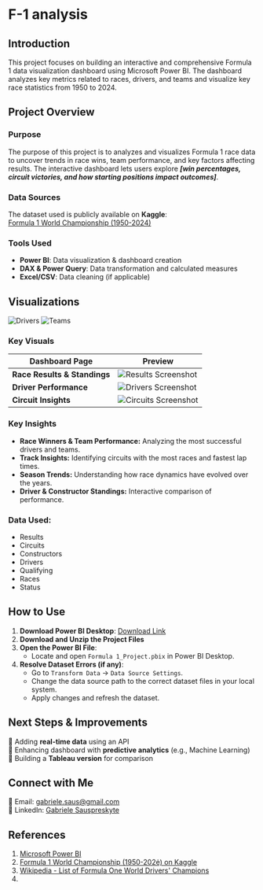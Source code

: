 # F-1 analysis

## Introduction


This project focuses on building an interactive and comprehensive Formula 1 data visualization dashboard using Microsoft Power BI. The dashboard analyzes key metrics related to races, drivers, and teams and visualize key race statistics from 1950 to 2024.

## Project Overview


### Purpose

The purpose of this project is to analyzes and visualizes Formula 1 race data to uncover trends in race wins, team performance, and key factors affecting results. The interactive dashboard lets users explore ***[win percentages, circuit victories, and how starting positions impact outcomes]***.

### Data Sources

The dataset used is publicly available on **Kaggle**:  
[Formula 1 World Championship (1950-2024)](https://www.kaggle.com/datasets/rohanrao/formula-1-world-championship-1950-2020)

### Tools Used
- **Power BI**: Data visualization & dashboard creation
- **DAX & Power Query**: Data transformation and calculated measures
- **Excel/CSV**: Data cleaning (if applicable)

## Visualizations

![Drivers](https://github.com/gabrielesaus/portfolio/blob/main/Drivers.png)
![Teams](https://github.com/gabrielesaus/portfolio/blob/main/Teams.png)

### Key Visuals
| Dashboard Page | Preview |
|---------------|---------|
| **Race Results & Standings** | ![Results Screenshot](visuals/f1_results.png) |
| **Driver Performance** | ![Drivers Screenshot](visuals/f1_drivers.png) |
| **Circuit Insights** | ![Circuits Screenshot](visuals/f1_circuits.png) |

### Key Insights
- **Race Winners & Team Performance:** Analyzing the most successful drivers and teams.
- **Track Insights:** Identifying circuits with the most races and fastest lap times.
- **Season Trends:** Understanding how race dynamics have evolved over the years.
- **Driver & Constructor Standings:** Interactive comparison of performance.

### Data Used:
- Results
- Circuits
- Constructors
- Drivers
- Qualifying
- Races
- Status


## How to Use

1. **Download Power BI Desktop**: [Download Link](https://powerbi.microsoft.com/en-us/desktop/)
2. **Download and Unzip the Project Files**
3. **Open the Power BI File**:
    - Locate and open `Formula 1_Project.pbix` in Power BI Desktop.
4. **Resolve Dataset Errors (if any)**:
    - Go to `Transform Data` -> `Data Source Settings`.
    - Change the data source path to the correct dataset files in your local system.
    - Apply changes and refresh the dataset.

## Next Steps & Improvements

🔹 Adding **real-time data** using an API  
🔹 Enhancing dashboard with **predictive analytics** (e.g., Machine Learning)  
🔹 Building a **Tableau version** for comparison  

## Connect with Me

📧 Email: gabriele.saus@gmail.com  
💼 LinkedIn: [Gabriele Sauspreskyte](https://www.linkedin.com/in/gabriele-saus/)  


## References

1. [Microsoft Power BI](https://www.microsoft.com/en-us/power-platform/products/power-bi)
2. [Formula 1 World Championship (1950-202ė) on Kaggle](https://www.kaggle.com/datasets/rohanrao/formula-1-world-championship-1950-2020)
3. [Wikipedia - List of Formula One World Drivers' Champions](https://en.wikipedia.org/wiki/List_of_Formula_One_World_Drivers%27_Champions)
4. 
